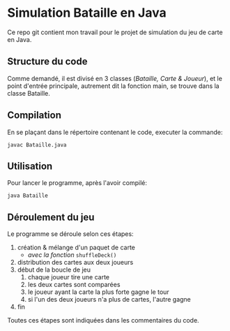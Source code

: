 # Simulation Bataille en Java

Ce repo git contient mon travail pour le projet de simulation du jeu de carte en Java.

## Structure du code

Comme demandé, il est divisé en 3 classes (*Bataille, Carte & Joueur*), et le point d'entrée principale, autrement dit la fonction main, se trouve dans la classe Bataille.


## Compilation

En se plaçant dans le répertoire contenant le code,
executer la commande:

`javac Bataille.java`

## Utilisation

Pour lancer le programme, après l'avoir compilé:

`java Bataille`

## Déroulement du jeu

Le programme se déroule selon ces étapes:

1. création & mélange d'un paquet de carte
    - *avec la fonction* `shuffleDeck()`
2. distribution des cartes aux deux joueurs
3. début de la boucle de jeu
    1. chaque joueur tire une carte
    2. les deux cartes sont comparées
    3. le joueur ayant la carte la plus forte gagne le tour
    4. si l'un des deux joueurs n'a plus de cartes, l'autre gagne
4. fin

Toutes ces étapes sont indiquées dans les commentaires du code.
